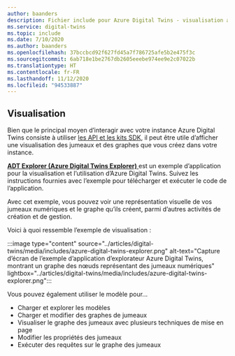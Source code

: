 ```yaml
---
author: baanders
description: Fichier include pour Azure Digital Twins - visualisation avec l’explorateur Azure Digital Twins
ms.service: digital-twins
ms.topic: include
ms.date: 7/10/2020
ms.author: baanders
ms.openlocfilehash: 37bccbcd92f627fd45a7f786725afe5b2e475f3c
ms.sourcegitcommit: 6ab718e1be2767db2605eeebe974ee9e2c07022b
ms.translationtype: HT
ms.contentlocale: fr-FR
ms.lasthandoff: 11/12/2020
ms.locfileid: "94533887"
---
```

## <a name="visualization"></a>Visualisation

Bien que le principal moyen d’interagir avec votre instance Azure Digital Twins consiste à utiliser [les API et les kits SDK](../articles/digital-twins/how-to-use-apis-sdks.md), il peut être utile d’afficher une visualisation des jumeaux et des graphes que vous créez dans votre instance.

[**ADT Explorer (Azure Digital Twins Explorer)** ](/samples/azure-samples/digital-twins-explorer/digital-twins-explorer/) est un exemple d’application pour la visualisation et l’utilisation d’Azure Digital Twins. Suivez les instructions fournies avec l’exemple pour télécharger et exécuter le code de l’application. 

Avec cet exemple, vous pouvez voir une représentation visuelle de vos jumeaux numériques et le graphe qu’ils créent, parmi d’autres activités de création et de gestion.

Voici à quoi ressemble l’exemple de visualisation :

:::image type="content" source="../articles/digital-twins/media/includes/azure-digital-twins-explorer.png" alt-text="Capture d’écran de l’exemple d’application d’explorateur Azure Digital Twins, montrant un graphe des nœuds représentant des jumeaux numériques" lightbox="../articles/digital-twins/media/includes/azure-digital-twins-explorer.png":::

Vous pouvez également utiliser le modèle pour...
* Charger et explorer les modèles
* Charger et modifier des graphes de jumeaux
* Visualiser le graphe des jumeaux avec plusieurs techniques de mise en page
* Modifier les propriétés des jumeaux
* Exécuter des requêtes sur le graphe des jumeaux